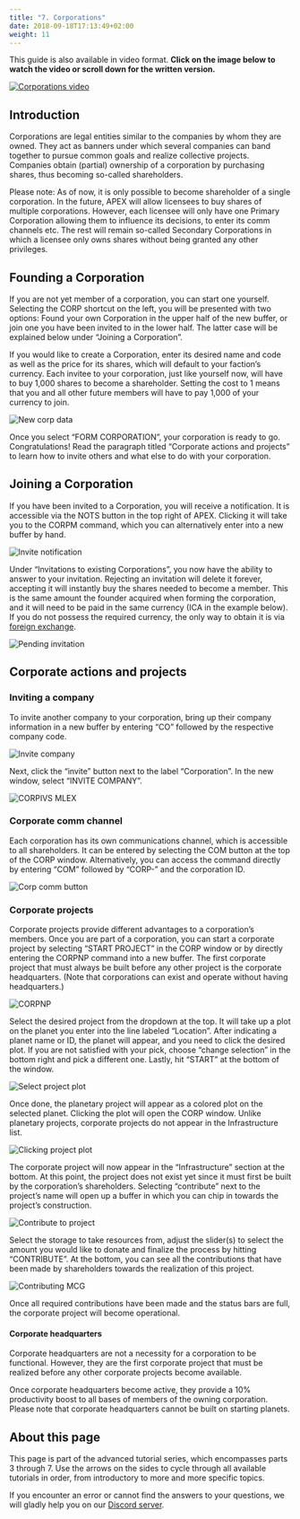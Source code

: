 ```yaml
---
title: "7. Corporations"
date: 2018-09-18T17:13:49+02:00
weight: 11
---
```


This guide is also available in video format. __Click on the image below to watch the video or scroll down for the written version.__

[![Corporations video](thumbnail-tutorial-7.jpg)](https://youtu.be/AXti-plYeFA)

## Introduction

Corporations are legal entities similar to the companies by whom they are owned. They act as banners under which several companies can band together to pursue common goals and realize collective projects. Companies obtain (partial) ownership of a corporation by purchasing shares, thus becoming so-called shareholders.

Please note: As of now, it is only possible to become shareholder of a single corporation. In the future, APEX will allow licensees to buy shares of multiple corporations. However, each licensee will only have one Primary Corporation allowing them to influence its decisions, to enter its comm channels etc. The rest will remain so-called Secondary Corporations in which a licensee only owns shares without being granted any other privileges.

## Founding a Corporation

If you are not yet member of a corporation, you can start one yourself. Selecting the CORP shortcut on the left, you will be presented with two options: Found your own Corporation in the upper half of the new buffer, or join one you have been invited to in the lower half. The latter case will be explained below under “Joining a Corporation”.

If you would like to create a Corporation, enter its desired name and code as well as the price for its shares, which will default to your faction’s currency. Each invitee to your corporation, just like yourself now, will have to buy 1,000 shares to become a shareholder. Setting the cost to 1 means that you and all other future members will have to pay 1,000 of your currency to join.

![New corp data](new-corp-data.png)

Once you select “FORM CORPORATION”, your corporation is ready to go. Congratulations! Read the paragraph titled “Corporate actions and projects” to learn how to invite others and what else to do with your corporation.

## Joining a Corporation

If you have been invited to a Corporation, you will receive a notification. It is accessible via the NOTS button in the top right of APEX. Clicking it will take you to the CORPM command, which you can alternatively enter into a new buffer by hand. 

![Invite notification](invite-notification.png)

Under “Invitations to existing Corporations”, you now have the ability to answer to your invitation. Rejecting an invitation will delete it forever, accepting it will instantly buy the shares needed to become a member. This is the same amount the founder acquired when forming the corporation, and it will need to be paid in the same currency (ICA in the example below). If you do not possess the required currency, the only way to obtain it is via [foreign exchange](../foreign-exchange).

![Pending invitation](pending-invitation.png)

## Corporate actions and projects

### Inviting a company

To invite another company to your corporation, bring up their company information in a new buffer by entering “CO” followed by the respective company code. 

![Invite company](invite-company.png)

Next, click the “invite” button next to the label “Corporation”. In the new window, select “INVITE COMPANY”.

![CORPIVS MLEX](corpivs-millex.png)

### Corporate comm channel

Each corporation has its own communications channel, which is accessible to all shareholders. It can be entered by selecting the COM button at the top of the CORP window. Alternatively, you can access the command directly by entering “COM” followed by “CORP-” and the corporation ID.

![Corp comm button](corp-comm-button.png)

### Corporate projects

Corporate projects provide different advantages to a corporation’s members. Once you are part of a corporation, you can start a corporate project by selecting “START PROJECT” in the CORP window or by directly entering the CORPNP command into a new buffer. The first corporate project that must always be built before any other project is the corporate headquarters. (Note that corporations can exist and operate without having headquarters.)

![CORPNP](corpnp.png)

Select the desired project from the dropdown at the top. It will take up a plot on the planet you enter into the line labeled “Location”. After indicating a planet name or ID, the planet will appear, and you need to click the desired plot. If you are not satisfied with your pick, choose “change selection” in the bottom right and pick a different one. Lastly, hit “START” at the bottom of the window.

![Select project plot](select-project-plot.png)

Once done, the planetary project will appear as a colored plot on the selected planet. Clicking the plot will open the CORP window. Unlike planetary projects, corporate projects do not appear in the Infrastructure list.

![Clicking project plot](clicking-project-plot.gif)

The corporate project will now appear in the “Infrastructure” section at the bottom. At this point, the project does not exist yet since it must first be built by the corporation’s shareholders. Selecting “contribute” next to the project’s name will open up a buffer in which you can chip in towards the project’s construction. 

![Contribute to project](contribute-to-project.png)

Select the storage to take resources from, adjust the slider(s) to select the amount you would like to donate and finalize the process by hitting “CONTRIBUTE”. At the bottom, you can see all the contributions that have been made by shareholders towards the realization of this project. 

![Contributing MCG](contributing-mcg.png)

Once all required contributions have been made and the status bars are full, the corporate project will become operational.

#### Corporate headquarters

Corporate headquarters are not a necessity for a corporation to be functional. However, they are the first corporate project that must be realized before any other corporate projects become available.

Once corporate headquarters become active, they provide a 10% productivity boost to all bases of members of the owning corporation. Please note that corporate headquarters cannot be built on starting planets.


## About this page

This page is part of the advanced tutorial series, which encompasses parts 3 through 7. Use the arrows on the sides to cycle through all available tutorials in order, from introductory to more and more specific topics.

If you encounter an error or cannot find the answers to your questions, we will gladly help you on our [Discord server](https://discordapp.com/invite/G7gj7PT).